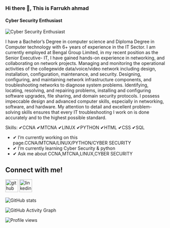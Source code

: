 ### Hi there 👋, This is Farrukh ahmad
#### Cyber Security Enthusiast
![Cyber Security Enthusiast](https://media.licdn.com/dms/image/D5616AQG7rxyOTDXRoQ/profile-displaybackgroundimage-shrink_350_1400/0/1690964261801?e=1696464000&v=beta&t=oaadbWIHP-vSx0BL5mdwsfxoblM9HevaSTDTICQ6M-E)

I have a Bachelor’s Degree in computer science and Diploma Degree in Computer technology with 6+ years of experience in the IT Sector. I am currently employed at Bengal Group Limited, in my recent position as the Senior Executive- IT, I have gained hands-on experience in networking, and collaborating on network projects. Managing and monitoring the operational activities of the collegewide data/voice/video network including design, installation, configuration, maintenance, and security. Designing, configuring, and maintaining network infrastructure components, and troubleshooting networks to diagnose system problems. Identifying, locating, resolving, and repairing problems, installing and configuring software upgrades, file sharing, and domain security protocols.  I possess impeccable design and advanced computer skills, especially in networking, software, and hardware. My attention to detail and excellent problem-solving skills ensures that every IT troubleshooting I work on is done accurately and to the highest possible standard.

Skills: 
✔CCNA
✔MTCNA
✔LINUX
✔PYTHON
✔HTML
✔CSS
✔SQL

- ✔ I’m currently working on this page.CCNA/MTCNA/LINUX/PYTHON/CYBER SECURITY 
- ✔ I’m currently learning Cyber Security & python 
- ✔ Ask me about CCNA,MTCNA,LINUX,CYBER SECURITY 

## Connect with me!

[<img src='https://cdn.jsdelivr.net/npm/simple-icons@3.0.1/icons/github.svg' alt='github' height='40'>](https://github.com/FarrukhRumon) [<img src='https://cdn.jsdelivr.net/npm/simple-icons@3.0.1/icons/linkedin.svg' alt='linkedin' height='40'>](https://www.linkedin.com/in/farrukh-ahmad-347997112/)  

![GitHub stats](https://github-readme-stats.vercel.app/api?username=FarrukhRumon&show_icons=true&count_private=true)  

![GitHub Activity Graph](https://activity-graph.herokuapp.com/graph?username=FarrukhRumon)  

![Profile views](https://gpvc.arturio.dev/FarrukhRumon)  
